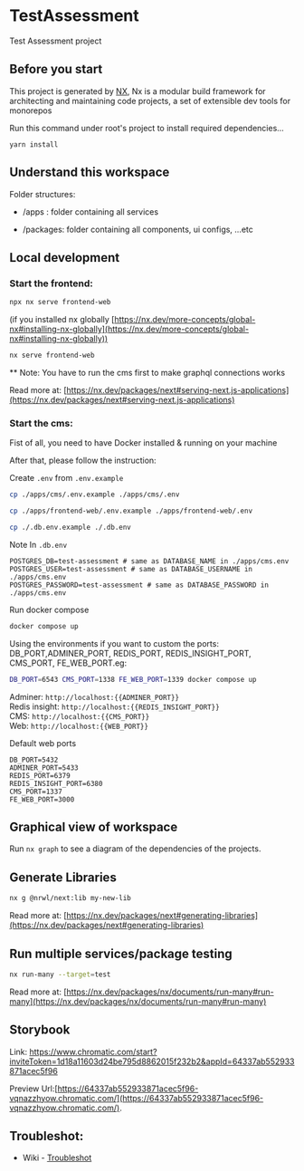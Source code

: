 # TestAssessment

Test Assessment project

## Before you start

This project is generated by [NX](https://nx.dev/getting-started/intro), Nx is a modular build framework for architecting and maintaining code projects, a set of extensible dev tools for monorepos

Run this command under root's project to install required dependencies...

`yarn install`

## Understand this workspace

Folder structures:

- /apps : folder containing all services

- /packages: folder containing all components, ui configs, ...etc

## Local development

### Start the frontend:

```bash
npx nx serve frontend-web
```

(if you installed nx globally [https://nx.dev/more-concepts/global-nx#installing-nx-globally](https://nx.dev/more-concepts/global-nx#installing-nx-globally))

```bash
nx serve frontend-web
```

** Note: You have to run the cms first to make graphql connections works

Read more at: [https://nx.dev/packages/next#serving-next.js-applications](https://nx.dev/packages/next#serving-next.js-applications)

### Start the cms:

Fist of all, you need to have Docker installed & running on your machine

After that, please follow the instruction:

Create `.env` from `.env.example`

```bash
cp ./apps/cms/.env.example ./apps/cms/.env
```

```bash
cp ./apps/frontend-web/.env.example ./apps/frontend-web/.env
```

```bash
cp ./.db.env.example ./.db.env
```

Note In `.db.env`

```
POSTGRES_DB=test-assessment # same as DATABASE_NAME in ./apps/cms.env
POSTGRES_USER=test-assessment # same as DATABASE_USERNAME in ./apps/cms.env
POSTGRES_PASSWORD=test-assessment # same as DATABASE_PASSWORD in ./apps/cms.env
```

Run docker compose

```bash
docker compose up
```

Using the environments if you want to custom the ports: DB_PORT,ADMINER_PORT, REDIS_PORT, REDIS_INSIGHT_PORT, CMS_PORT, FE_WEB_PORT.eg:

```bash
DB_PORT=6543 CMS_PORT=1338 FE_WEB_PORT=1339 docker compose up
```

Adminer: `http://localhost:{{ADMINER_PORT}}`<br />
Redis insight: `http://localhost:{{REDIS_INSIGHT_PORT}}`<br />
CMS: `http://localhost:{{CMS_PORT}}`<br />
Web: `http://localhost:{{WEB_PORT}}`<br />

Default web ports

```
DB_PORT=5432
ADMINER_PORT=5433
REDIS_PORT=6379
REDIS_INSIGHT_PORT=6380
CMS_PORT=1337
FE_WEB_PORT=3000
```

## Graphical view of workspace

Run `nx graph` to see a diagram of the dependencies of the projects.

## Generate Libraries

```bash
nx g @nrwl/next:lib my-new-lib
```

Read more at: [https://nx.dev/packages/next#generating-libraries](https://nx.dev/packages/next#generating-libraries)

## Run multiple services/package testing

```bash
nx run-many --target=test
```

Read more at: [https://nx.dev/packages/nx/documents/run-many#run-many](https://nx.dev/packages/nx/documents/run-many#run-many)

## Storybook

Link: https://www.chromatic.com/start?inviteToken=1d18a11603d24be795d8862015f232b2&appId=64337ab552933871acec5f96

Preview Url:[https://64337ab552933871acec5f96-vqnazzhyow.chromatic.com/](https://64337ab552933871acec5f96-vqnazzhyow.chromatic.com/).

## Troubleshot:

- Wiki - [Troubleshot](https://github.com/xponvn/test-assessment/wiki/Troubleshot)
